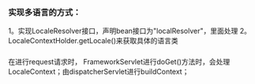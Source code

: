 ### 实现多语言的方式：
1。实现LocaleResolver接口，声明bean接口为"localResolver"，里面处理
2。LocaleContextHolder.getLocale()来获取具体的语言类

### 
在进行request请求时， FrameworkServlet进行doGet()方法时，会处理LocaleContext；由dispatcherServlet进行buildContext；

